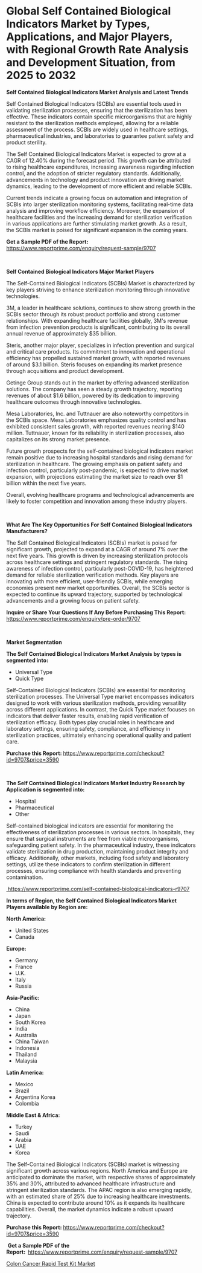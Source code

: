<p><h1>Global Self Contained Biological Indicators Market by Types, Applications, and Major Players, with Regional Growth Rate Analysis and Development Situation, from 2025 to 2032</h1></p><p><strong>Self Contained Biological Indicators Market Analysis and Latest Trends</strong></p>
<p><p>Self Contained Biological Indicators (SCBIs) are essential tools used in validating sterilization processes, ensuring that the sterilization has been effective. These indicators contain specific microorganisms that are highly resistant to the sterilization methods employed, allowing for a reliable assessment of the process. SCBIs are widely used in healthcare settings, pharmaceutical industries, and laboratories to guarantee patient safety and product sterility.</p><p>The Self Contained Biological Indicators Market is expected to grow at a CAGR of 12.40% during the forecast period. This growth can be attributed to rising healthcare expenditures, increasing awareness regarding infection control, and the adoption of stricter regulatory standards. Additionally, advancements in technology and product innovation are driving market dynamics, leading to the development of more efficient and reliable SCBIs. </p><p>Current trends indicate a growing focus on automation and integration of SCBIs into larger sterilization monitoring systems, facilitating real-time data analysis and improving workflow efficiency. Moreover, the expansion of healthcare facilities and the increasing demand for sterilization verification in various applications are further stimulating market growth. As a result, the SCBIs market is poised for significant expansion in the coming years.</p></p>
<p><strong>Get a Sample PDF of the Report:&nbsp;</strong> <a href="https://www.reportprime.com/enquiry/request-sample/9707?utm_campaign=2440&utm_medium=2&utm_source=Github&utm_content=ia&utm_term=20032025&utm_id=self-contained-biological-indicators">https://www.reportprime.com/enquiry/request-sample/9707</a></p>
<p>&nbsp;</p>
<p><strong>Self Contained Biological Indicators Major Market Players</strong></p>
<p><p>The Self-Contained Biological Indicators (SCBIs) Market is characterized by key players striving to enhance sterilization monitoring through innovative technologies. </p><p>3M, a leader in healthcare solutions, continues to show strong growth in the SCBIs sector through its robust product portfolio and strong customer relationships. With expanding healthcare facilities globally, 3M's revenue from infection prevention products is significant, contributing to its overall annual revenue of approximately $35 billion.</p><p>Steris, another major player, specializes in infection prevention and surgical and critical care products. Its commitment to innovation and operational efficiency has propelled sustained market growth, with reported revenues of around $3.1 billion. Steris focuses on expanding its market presence through acquisitions and product development.</p><p>Getinge Group stands out in the market by offering advanced sterilization solutions. The company has seen a steady growth trajectory, reporting revenues of about $1.6 billion, powered by its dedication to improving healthcare outcomes through innovative technologies.</p><p>Mesa Laboratories, Inc. and Tuttnauer are also noteworthy competitors in the SCBIs space. Mesa Laboratories emphasizes quality control and has exhibited consistent sales growth, with reported revenues nearing $140 million. Tuttnauer, known for its reliability in sterilization processes, also capitalizes on its strong market presence.</p><p>Future growth prospects for the self-contained biological indicators market remain positive due to increasing hospital standards and rising demand for sterilization in healthcare. The growing emphasis on patient safety and infection control, particularly post-pandemic, is expected to drive market expansion, with projections estimating the market size to reach over $1 billion within the next five years.</p><p>Overall, evolving healthcare programs and technological advancements are likely to foster competition and innovation among these industry players.</p></p>
<p>&nbsp;</p>
<p><strong>What Are The Key Opportunities For Self Contained Biological Indicators Manufacturers?</strong></p>
<p><p>The Self Contained Biological Indicators (SCBIs) market is poised for significant growth, projected to expand at a CAGR of around 7% over the next five years. This growth is driven by increasing sterilization protocols across healthcare settings and stringent regulatory standards. The rising awareness of infection control, particularly post-COVID-19, has heightened demand for reliable sterilization verification methods. Key players are innovating with more efficient, user-friendly SCBIs, while emerging economies present new market opportunities. Overall, the SCBIs sector is expected to continue its upward trajectory, supported by technological advancements and a growing focus on patient safety.</p></p>
<p><strong>Inquire or Share Your Questions If Any Before Purchasing This Report:</strong> <a href="https://www.reportprime.com/enquiry/pre-order/9707?utm_campaign=2440&utm_medium=2&utm_source=Github&utm_content=ia&utm_term=20032025&utm_id=self-contained-biological-indicators">https://www.reportprime.com/enquiry/pre-order/9707</a></p>
<p>&nbsp;</p>
<p><strong>Market Segmentation</strong></p>
<p><strong>The Self Contained Biological Indicators Market Analysis by types is segmented into:</strong></p>
<p><ul><li>Universal Type</li><li>Quick Type</li></ul></p>
<p><p>Self-Contained Biological Indicators (SCBIs) are essential for monitoring sterilization processes. The Universal Type market encompasses indicators designed to work with various sterilization methods, providing versatility across different applications. In contrast, the Quick Type market focuses on indicators that deliver faster results, enabling rapid verification of sterilization efficacy. Both types play crucial roles in healthcare and laboratory settings, ensuring safety, compliance, and efficiency in sterilization practices, ultimately enhancing operational quality and patient care.</p></p>
<p><strong>Purchase this Report:&nbsp;</strong><a href="https://www.reportprime.com/checkout?id=9707&price=3590&utm_campaign=2440&utm_medium=2&utm_source=Github&utm_content=ia&utm_term=20032025&utm_id=self-contained-biological-indicators">https://www.reportprime.com/checkout?id=9707&price=3590</a></p>
<p>&nbsp;</p>
<p><strong>The Self Contained Biological Indicators Market Industry Research by Application is segmented into:</strong></p>
<p><ul><li>Hospital</li><li>Pharmaceutical</li><li>Other</li></ul></p>
<p><p>Self-contained biological indicators are essential for monitoring the effectiveness of sterilization processes in various sectors. In hospitals, they ensure that surgical instruments are free from viable microorganisms, safeguarding patient safety. In the pharmaceutical industry, these indicators validate sterilization in drug production, maintaining product integrity and efficacy. Additionally, other markets, including food safety and laboratory settings, utilize these indicators to confirm sterilization in different processes, ensuring compliance with health standards and preventing contamination.</p></p>
<p><a href="https://www.reportprime.com/self-contained-biological-indicators-r9707?utm_campaign=2440&utm_medium=2&utm_source=Github&utm_content=ia&utm_term=20032025&utm_id=self-contained-biological-indicators">&nbsp;https://www.reportprime.com/self-contained-biological-indicators-r9707</a></p>
<p><strong>In terms of Region, the Self Contained Biological Indicators Market Players available by Region are:</strong></p>
<p>
    <p> <strong> North America: </strong>
        <ul>
            <li>United States</li>
            <li>Canada</li>
        </ul>
        </p> 
    <p> <strong> Europe: </strong>
        <ul>
            <li>Germany</li>
            <li>France</li>
            <li>U.K.</li>
            <li>Italy</li>
            <li>Russia</li>
        </ul>
        </p> 
    <p> <strong> Asia-Pacific: </strong>
        <ul>
            <li>China</li>
            <li>Japan</li>
            <li>South Korea</li>
            <li>India</li>
            <li>Australia</li>
            <li>China Taiwan</li>
            <li>Indonesia</li>
            <li>Thailand</li>
            <li>Malaysia</li>
        </ul>
        </p> 
    <p> <strong> Latin America: </strong>
        <ul>
            <li>Mexico</li>
            <li>Brazil</li>
            <li>Argentina Korea</li>
            <li>Colombia</li>
        </ul>
        </p> 
    <p> <strong> Middle East & Africa: </strong>
        <ul>
            <li>Turkey</li>
            <li>Saudi</li>
            <li>Arabia</li>
            <li>UAE</li>
            <li>Korea</li>
        </ul>
    </p>
    </p>
<p><p>The Self-Contained Biological Indicators (SCBIs) market is witnessing significant growth across various regions. North America and Europe are anticipated to dominate the market, with respective shares of approximately 35% and 30%, attributed to advanced healthcare infrastructure and stringent sterilization standards. The APAC region is also emerging rapidly, with an estimated share of 25% due to increasing healthcare investments. China is expected to contribute around 10% as it expands its healthcare capabilities. Overall, the market dynamics indicate a robust upward trajectory.</p></p>
<p><strong>Purchase this Report: </strong><a href="https://www.reportprime.com/checkout?id=9707&price=3590&utm_campaign=2440&utm_medium=2&utm_source=Github&utm_content=ia&utm_term=20032025&utm_id=self-contained-biological-indicators">https://www.reportprime.com/checkout?id=9707&price=3590</a></p>
<p>&nbsp;<strong>Get a Sample PDF of the Report:&nbsp;&nbsp;</strong><a href="https://www.reportprime.com/enquiry/request-sample/9707?utm_campaign=2440&utm_medium=2&utm_source=Github&utm_content=ia&utm_term=20032025&utm_id=self-contained-biological-indicators">https://www.reportprime.com/enquiry/request-sample/9707</a></p>
<p><strong></strong></p>
<p><p><a href="https://github.com/hillsmyung726/Market-Research-Report-List-1/blob/main/colon-cancer-rapid-test-kit-market.md?utm_campaign=2440&utm_medium=2&utm_source=Github&utm_content=ia&utm_term=20032025&utm_id=self-contained-biological-indicators">Colon Cancer Rapid Test Kit Market</a></p></p>